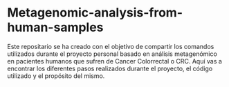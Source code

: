 # Metagenomic-analysis-from-human-samples
Este repositario se ha creado con el objetivo de compartir los comandos utilizados durante el proyecto personal basado en análisis metagenómico en pacientes humanos 
que sufren de Cancer Colorrectal o CRC. Aquí vas a encontrar los diferentes pasos realizados durante el proyecto, el código utilizado y el propósito del mismo.
